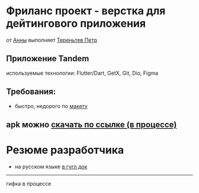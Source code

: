 # Фриланс проект - верстка для дейтингового приложения
от [Анны](https://t.me/kkkotovaa) выполняет [Тереньтев Петр](https://career.habr.com/poteryal_trusy)

## Приложение Tandem
используемые технологии: Flutter/Dart, GetX, Git, Dio, Figma

## Требования:
- быстро, недорого по [макету](https://www.figma.com/file/KswYuwsMpuM8m6keyhfphn/Tandem?node-id=808%3A243)


## apk можно [скачать по ссылке (в процессе)]()

# Резюме разработчика
- на русском языке [в гугл док](https://docs.google.com/document/d/1CCfJFvgmqnxjfiOAsmCUO2wQwqHyatsAuDBLwni1FnI/edit)

---
гифка в процессе




